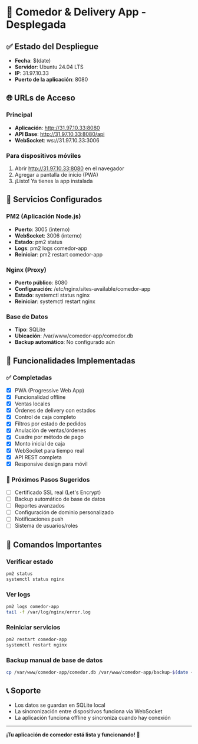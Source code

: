 # 🚀 Comedor & Delivery App - Desplegada

## ✅ Estado del Despliegue
- **Fecha**: $(date)
- **Servidor**: Ubuntu 24.04 LTS
- **IP**: 31.97.10.33
- **Puerto de la aplicación**: 8080

## 🌐 URLs de Acceso

### Principal
- **Aplicación**: http://31.97.10.33:8080
- **API Base**: http://31.97.10.33:8080/api
- **WebSocket**: ws://31.97.10.33:3006

### Para dispositivos móviles
1. Abrir http://31.97.10.33:8080 en el navegador
2. Agregar a pantalla de inicio (PWA)
3. ¡Listo! Ya tienes la app instalada

## 🔧 Servicios Configurados

### PM2 (Aplicación Node.js)
- **Puerto**: 3005 (interno)
- **WebSocket**: 3006 (interno)
- **Estado**: pm2 status
- **Logs**: pm2 logs comedor-app
- **Reiniciar**: pm2 restart comedor-app

### Nginx (Proxy)
- **Puerto público**: 8080
- **Configuración**: /etc/nginx/sites-available/comedor-app
- **Estado**: systemctl status nginx
- **Reiniciar**: systemctl restart nginx

### Base de Datos
- **Tipo**: SQLite
- **Ubicación**: /var/www/comedor-app/comedor.db
- **Backup automático**: No configurado aún

## 📱 Funcionalidades Implementadas

### ✅ Completadas
- [x] PWA (Progressive Web App)
- [x] Funcionalidad offline
- [x] Ventas locales
- [x] Órdenes de delivery con estados
- [x] Control de caja completo
- [x] Filtros por estado de pedidos
- [x] Anulación de ventas/órdenes
- [x] Cuadre por método de pago
- [x] Monto inicial de caja
- [x] WebSocket para tiempo real
- [x] API REST completa
- [x] Responsive design para móvil

### 🔄 Próximos Pasos Sugeridos
- [ ] Certificado SSL real (Let's Encrypt)
- [ ] Backup automático de base de datos
- [ ] Reportes avanzados
- [ ] Configuración de dominio personalizado
- [ ] Notificaciones push
- [ ] Sistema de usuarios/roles

## 🚨 Comandos Importantes

### Verificar estado
```bash
pm2 status
systemctl status nginx
```

### Ver logs
```bash
pm2 logs comedor-app
tail -f /var/log/nginx/error.log
```

### Reiniciar servicios
```bash
pm2 restart comedor-app
systemctl restart nginx
```

### Backup manual de base de datos
```bash
cp /var/www/comedor-app/comedor.db /var/www/comedor-app/backup-$(date +%Y%m%d).db
```

## 📞 Soporte
- Los datos se guardan en SQLite local
- La sincronización entre dispositivos funciona via WebSocket
- La aplicación funciona offline y sincroniza cuando hay conexión

---
**¡Tu aplicación de comedor está lista y funcionando! 🎉**
